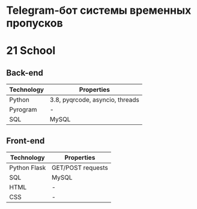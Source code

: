 # Telegram-бот системы временных пропусков 
# 21 School

## Back-end
| Technology | Properties |
| --- | --- |
| Python | 3.8, pyqrcode, asyncio, threads |
| Pyrogram | - |
| SQL | MySQL |

## Front-end
| Technology | Properties |
| --- | --- |
| Python Flask | GET/POST requests |
| SQL | MySQL |
| HTML | - |
| CSS | - |

